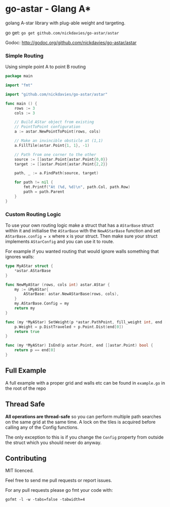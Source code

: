 # go-astar - Glang A* #

golang A-star library with plug-able weight and targeting.

go get: `go get github.com/nickdavies/go-astar/astar`

Godoc: http://godoc.org/github.com/nickdavies/go-astar/astar

### Simple Routing ###

Using simple point A to point B routing

```go
package main

import "fmt"

import "github.com/nickdavies/go-astar/astar"

func main () {
    rows := 3
    cols := 3

    // Build AStar object from existing
    // PointToPoint configuration
    a := astar.NewPointToPoint(rows, cols)

    // Make an invincible obsticle at (1,1)
    a.FillTile(astar.Point{1, 1}, -1) 

    // Path from one corner to the other
    source := []astar.Point{astar.Point{0,0}}
    target := []astar.Point{astar.Point{2,2}}

    path, _ := a.FindPath(source, target)

    for path != nil {
        fmt.Printf("At (%d, %d)\n", path.Col, path.Row)
        path = path.Parent
    }
}
```

### Custom Routing Logic ###

To use your own routing logic make a struct that has a `AStarBase` struct within it and
initialise the `AStarBase` with the `NewAStarBase` function and set `AStarBase.config = x` where x is
your struct. Then make sure your struct implements `AStarConfig` and you can use it to route.

For example if you wanted routing that would ignore walls something that ignores walls:

```go
type MyAStar struct {
    *astar.AStarBase
}

func NewMyAStar (rows, cols int) astar.AStar {
    my := &MyAStar{
        AStarBase: astar.NewAStarBase(rows, cols),
    }   
    my.AStarBase.Config = my
    return my
}

func (my *MyAStar) SetWeight(p *astar.PathPoint, fill_weight int, end []astar.Point) bool {
    p.Weight = p.DistTraveled + p.Point.Dist(end[0])
    return true
}

func (my *MyAStar) IsEnd(p astar.Point, end []astar.Point) bool {
    return p == end[0]
}
```

## Full Example ###

A full example with a proper grid and walls etc can be found in `example.go` in the root of the repo

## Thread Safe ###

__All operations are thread-safe__ so you can perform multiple path searches on the same grid at the same time.
A lock on the tiles is acquired before calling any of the Config functions.

The only exception to this is if you change the `Config` property from outside the struct which you should never do anyway.

## Contributing ##

MIT licenced.

Feel free to send me pull requests or report issues.

For any pull requests please go fmt your code with:

```
gofmt -l -w -tabs=false -tabwidth=4
```

